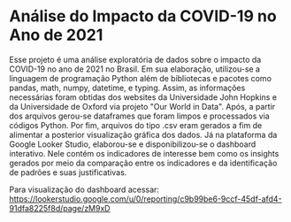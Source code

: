# Análise do Impacto da COVID-19 no Ano de 2021

Esse projeto é uma análise exploratória de dados sobre o impacto da COVID-19 no ano de 2021 no Brasil.
Em sua elaboração, utilizou-se a linguagem de programação Python além de bibliotecas e pacotes como pandas, math, numpy, datetime, e typing.
Assim, as informações necessárias foram obtidas dos websites da Universidade John Hopkins e da Universidade de Oxford via projeto "Our World in Data".
Após, a partir dos arquivos gerou-se dataframes que foram limpos e processados via códigos Python. 
Por fim, arquivos do tipo .csv eram gerados a fim de alimentar a posterior visualização gráfica dos dados.
Já na plataforma da Google Looker Studio, elaborou-se e disponibilizou-se o dashboard interativo. 
Nele contém os indicadores de interesse bem como os insights gerados por meio da comparação entre os indicadores e da identificação de padrões e suas justificativas.

Para visualização do dashboard acessar: https://lookerstudio.google.com/u/0/reporting/c9b99be6-9ccf-45df-afd4-91dfa8225f8d/page/zM9xD 
